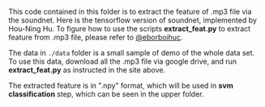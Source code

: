 This code contained in this folder is to extract the feature of .mp3 file via the soundnet. Here is the tensorflow version of soundnet, implemented by Hou-Ning Hu. To figure how to use the scripts **extract_feat.py** to extract feature from .mp3 file, please refer to
[@eborboihuc](https://github.com/eborboihuc/SoundNet-tensorflow).

The data in `./data` folder is a small sample of demo of the whole data set. To use this data, download all the .mp3 file via google drive, and run **extract_feat.py** as instructed in the site above.

The extracted feature is in ".npy" format, which will be used in **svm classification** step, which can be seen in the upper folder.

